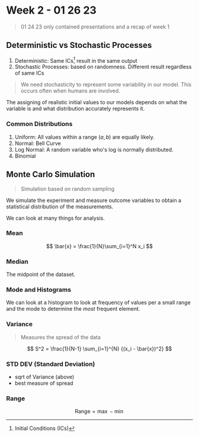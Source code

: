 # Week 2 - 01 26 23

> 01 24 23 only contained presentations and a recap of week 1

## Deterministic vs Stochastic Processes

1. Deterministic: Same ICs[^1] result in the same output
2. Stochastic Processes: based on randomness. Different result regardless of same ICs

> We need stochasticity to represent some variability in our model. This occurs often when humans are involved. 

The assigning of realistic initial values to our models depends on what the variable is and what distribution accurately represents it. 

### Common Distributions
1. Uniform: All values within a range $(a, b)$ are equally likely. 
2. Normal: Bell Curve
3. Log Normal: A random variable who's log is normally distributed. 
4. Binomial


## Monte Carlo Simulation

> Simulation based on random sampling

We simulate the experiment and measure outcome variables to obtain a statistical distribution of the measurements. 

We can look at many things for analysis. 

### Mean

$$
\bar{x} = \frac{1}{N}\sum_{i=1}^N x_i
$$

### Median

The midpoint of the dataset.

### Mode and Histograms

We can look at a histogram to look at frequency of values per a small range and the mode to determine the *most* frequent element. 

### Variance

> Measures the spread of the data

$$
S^2 = \frac{1}{N-1} \sum_{i=1}^{N}  {(x_i - \bar{x})^2}
$$

### STD DEV (Standard Deviation)

+ sqrt of Variance (above)
+ best measure of spread

### Range

$$\text{Range} = \max - \min$$


[^1]: Initial Conditions (ICs)